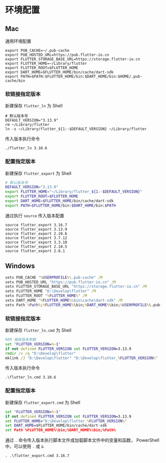 # 环境配置

## Mac

通用环境配置

```shell
export PUB_CACHE=~/.pub-cache
export PUB_HOSTED_URL=https://pub.flutter-io.cn
export FLUTTER_STORAGE_BASE_URL=https://storage.flutter-io.cn
export FLUTTER_HOME=~/Library/flutter
export FLUTTER_ROOT=$FLUTTER_HOME
export DART_HOME=$FLUTTER_HOME/bin/cache/dart-sdk
export PATH=$PATH:$FLUTTER_HOME/bin:$DART_HOME/bin:$HOME/.pub-cache/bin
```

### 软链接指定版本

新建保存 `flutter_ln` 为 Shell

```shell
# 默认版本号
DEFAULT_VERSION="3.13.9"
rm ~/Library/flutter
ln -s ~/Library/flutter_${1:-$DEFAULT_VERSION} ~/Library/flutter
```

传入版本执行命令

```shell
./flutter_ln 3.10.6
```

### 配置指定版本

新建保存 `flutter_export` 为 Shell

```sh
# 默认版本号
DEFAULT_VERSION="3.13.9"
export FLUTTER_HOME="~/Library/flutter_${1:-$DEFAULT_VERSION}"
export FLUTTER_ROOT=$FLUTTER_HOME
export DART_HOME=$FLUTTER_HOME/bin/cache/dart-sdk
export PATH=$FLUTTER_HOME/bin:$DART_HOME/bin:$PATH
```

通过执行 `source` 传入版本配置

```shell
source flutter_export 3.16.7
source flutter_export 3.13.9
source flutter_export 2.10.6
source flutter_export 3.7.12
source flutter_export 3.3.10
source flutter_export 2.10.5
source flutter_export 2.8.1
```

## Windows

```cmd
setx PUB_CACHE "%USERPROFILE%\.pub-cache" /M
setx PUB_HOSTED_URL "https://pub.flutter-io.cn" /M
setx FLUTTER_STORAGE_BASE_URL "https://storage.flutter-io.cn" /M
setx FLUTTER_HOME "D:\Develop\flutter" /M
setx FLUTTER_ROOT "%FLUTTER_HOME%" /M
setx DART_HOME "%FLUTTER_HOME%\bin\cache\dart-sdk" /M
setx Path %Path%;%FLUTTER_HOME%\bin;%DART_HOME%\bin;%USERPROFILE%\.pub-cache\bin /M
```

### 软链接指定版本

新建保存 `flutter_ln.cmd` 为 Shell

```cmd
REM 接收版本参数
set "FLUTTER_VERSION=%~1"
if not defined FLUTTER_VERSION set FLUTTER_VERSION=3.13.9
rmdir /s /q "D:\Develop\flutter"
mklink /J "D:\Develop\flutter" "D:\Develop\flutter_%FLUTTER_VERSION%"
```

传入版本执行命令

```shell
.\flutter_ln.cmd 3.10.6
```

### 配置指定版本

新建保存 `flutter_export.cmd` 为 Shell

```cmd
set "FLUTTER_VERSION=%~1"
if not defined FLUTTER_VERSION set FLUTTER_VERSION=3.13.9
set FLUTTER_HOME="D:\Develop\flutter_%FLUTTER_VERSION%"
set DART_HOME=$FLUTTER_HOME/bin/cache/dart-sdk
set Path %FLUTTER_HOME%\bin;%DART_HOME%\bin;%Path% 
```

通过 `.` 命令传入版本执行脚本文件或加载脚本文件中的变量和函数， PowerShell中，可以使用 `.` 或 `&` 

```cmd
. .\flutter_export.cmd 3.16.7
```

